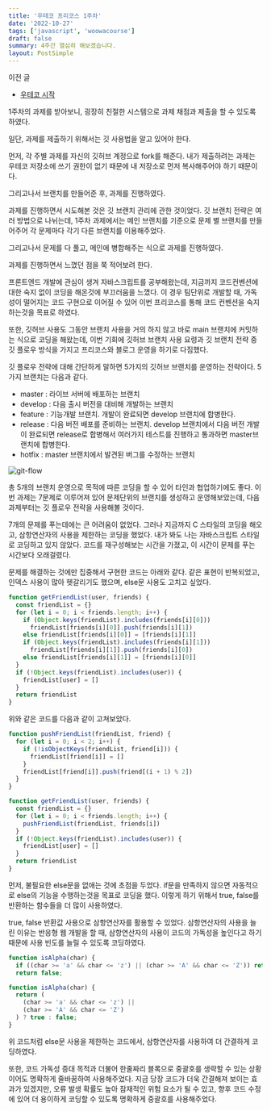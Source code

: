 ```yaml
---
title: '우테코 프리코스 1주차'
date: '2022-10-27'
tags: ['javascript', 'woowacourse']
draft: false
summary: 4주간 열심히 해보겠습니다.
layout: PostSimple
---
```


이전 글

- [우테코 시작](https://chanwoong1.github.io/blog/woowacourse/precourse_main)

1주차의 과제를 받아보니, 굉장히 친절한 시스템으로 과제 채점과 제출을 할 수 있도록 하였다.

일단, 과제를 제출하기 위해서는 깃 사용법을 알고 있어야 한다.

먼저, 각 주별 과제를 자신의 깃허브 계정으로 fork를 해준다. 내가 제출하려는 과제는 우테코 저장소에 쓰기 권한이 없기 때문에 내 저장소로 먼저 복사해주어야 하기 때문이다.

그리고나서 브랜치를 만들어준 후, 과제를 진행하였다.

과제를 진행하면서 시도해본 것은 깃 브랜치 관리에 관한 것이었다. 깃 브랜치 전략은 여러 방법으로 나뉘는데, 1주차 과제에서는 메인 브랜치를 기준으로 문제 별 브랜치를 만들어주어 각 문제마다 각기 다른 브랜치를 이용해주었다.

그리고나서 문제를 다 풀고, 메인에 병합해주는 식으로 과제를 진행하였다.

과제를 진행하면서 느꼈던 점을 쭉 적어보려 한다.

프론트엔드 개발에 관심이 생겨 자바스크립트를 공부해왔는데, 지금까지 코드컨벤션에 대한 숙지 없이 코딩을 해온것에 부끄러움을 느꼈다. 이 경우 팀단위로 개발할 때, 가독성이 떨어지는 코드 구현으로 이어질 수 있어 이번 프리코스를 통해 코드 컨벤션을 숙지하는것을 목표로 하였다.

또한, 깃허브 사용도 그동안 브랜치 사용을 거의 하지 않고 바로 main 브랜치에 커밋하는 식으로 코딩을 해왔는데, 이번 기회에 깃허브 브랜치 사용 요령과 깃 브랜치 전략 중 깃 플로우 방식을 가지고 프리코스와 블로그 운영을 하기로 다짐했다.

깃 플로우 전략에 대해 간단하게 말하면 5가지의 깃허브 브랜치를 운영하는 전략이다. 5가지 브랜치는 다음과 같다.

- master : 라이브 서버에 배포하는 브랜치
- develop : 다음 출시 버전을 대비해 개발하는 브랜치
- feature : 기능개발 브랜치. 개발이 완료되면 develop 브랜치에 합병한다.
- release : 다음 버전 배포를 준비하는 브랜치. develop 브랜치에서 다음 버전 개발이 완료되면 release로 합병해서 여러가지 테스트를 진행하고 통과하면 master브랜치에 합병한다.
- hotfix : master 브랜치에서 발견된 버그를 수정하는 브랜치

![git-flow](https://techblog.woowahan.com/wp-content/uploads/img/2017-10-30/git-flow_overall_graph.png)

총 5개의 브랜치 운영으로 목적에 따른 코딩을 할 수 있어 타인과 협업하기에도 좋다. 이번 과제는 7문제로 이루어져 있어 문제단위의 브랜치를 생성하고 운영해보았는데, 다음 과제부터는 깃 플로우 전략을 사용해볼 것이다.

7개의 문제를 푸는데에는 큰 어려움이 없었다. 그러나 지금까지 C 스타일의 코딩을 해오고, 삼항연산자의 사용을 제한하는 코딩을 했었다. 내가 봐도 나는 자바스크립트 스타일로 코딩하고 있지 않았다. 코드를 재구성해보는 시간을 가졌고, 이 시간이 문제를 푸는 시간보다 오래걸렸다.

문제를 해결하는 것에만 집중해서 구현한 코드는 아래와 같다. 같은 표현이 반복되었고, 인덱스 사용이 많아 헷갈리기도 했으며, else문 사용도 고치고 싶었다.

```js
function getFriendList(user, friends) {
  const friendList = {}
  for (let i = 0; i < friends.length; i++) {
    if (Object.keys(friendList).includes(friends[i][0]))
      friendList[friends[i][0]].push(friends[i][1])
    else friendList[friends[i][0]] = [friends[i][1]]
    if (Object.keys(friendList).includes(friends[i][1]))
      friendList[friends[i][1]].push(friends[i][0])
    else friendList[friends[i][1]] = [friends[i][0]]
  }
  if (!Object.keys(friendList).includes(user)) {
    friendList[user] = []
  }
  return friendList
}
```

위와 같은 코드를 다음과 같이 고쳐보았다.

```js
function pushFriendList(friendList, friend) {
  for (let i = 0; i < 2; i++) {
    if (!isObjectKeys(friendList, friend[i])) {
      friendList[friend[i]] = []
    }
    friendList[friend[i]].push(friend[(i + 1) % 2])
  }
}

function getFriendList(user, friends) {
  const friendList = {}
  for (let i = 0; i < friends.length; i++) {
    pushFriendList(friendList, friends[i])
  }
  if (!Object.keys(friendList).includes(user)) {
    friendList[user] = []
  }
  return friendList
}
```

먼저, 불필요한 else문을 없애는 것에 초점을 두었다. if문을 만족하지 않으면 자동적으로 else의 기능을 수행하는것을 목표로 코딩을 했다. 이렇게 하기 위해서 true, false를 반환하는 함수들을 더 많이 사용하였다.

true, false 반환값 사용으로 삼항연산자를 활용할 수 있었다. 삼항연산자의 사용을 늘린 이유는 반응형 웹 개발을 할 때, 삼항연산자의 사용이 코드의 가독성을 높인다고 하기 때문에 사용 빈도를 늘릴 수 있도록 코딩하였다.

```js
function isAlpha(char) {
  if ((char >= 'a' && char <= 'z') || (char >= 'A' && char <= 'Z')) return true;
  return false;

function isAlpha(char) {
  return (
	(char >= 'a' && char <= 'z') ||
	(char >= 'A' && char <= 'Z')
  ) ? true : false;
}
```

위 코드처럼 else문 사용을 제한하는 코드에서, 삼항연산자를 사용하여 더 간결하게 코딩하였다.

또한, 코드 가독성 증대 목적과 더불어 한줄짜리 블록으로 중괄호를 생략할 수 있는 상황이어도 명확하게 줄바꿈하여 사용해주었다. 지금 당장 코드가 더욱 간결해져 보이는 효과가 있겠지만, 오류 발생 확률도 높아 잠재적인 위험 요소가 될 수 있고, 향후 코드 수정에 있어 더 용이하게 코딩할 수 있도록 명확하게 중괄호를 사용해주었다.
